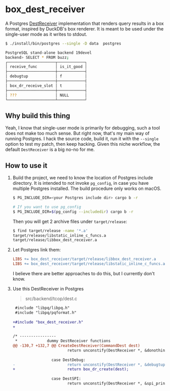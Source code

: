 # box_dest_receiver

A Postgres [DestReceiver](dr) implementation that renders query results in 
a box format, inspired by DuckDB's box renderer.  It is meant to be used under
the single-user mode as it writes to stdout.


```sh
$ ./install/bin/postgres --single -D data  postgres

PostgreSQL stand-alone backend 19devel
backend> SELECT * FROM buzz;
┌─────────────────────┬────────────┐
│ receive_func        │ is_it_good │
├─────────────────────┼────────────┤
│ debugtup            │ f          │
├─────────────────────┼────────────┤
│ box_dr_receive_slot │ t          │
├─────────────────────┼────────────┤
│ ???                 │ NULL       │
└─────────────────────┴────────────┘
```


## Why build this thing

Yeah, I know that single-user mode is primarily for debugging, such a tool does 
not make too much sense.  But right now, that's my main way of running Postgres.
I hack the source code, build it, run it with the `--single` option to test my 
patch, then keep hacking.  Given this niche workflow, the default `DestReceiver`
is a big no-no for me.


## How to use it

1. Build the project, we need to know the location of Postgres include directory.  It is
   intended to not invoke `pg_config`, in case you have multiple Postgres installed.
   The build procedure only works on macOS.

   ```sh
   $ PG_INCLUDE_DIR=<your Postgres include dir> cargo b -r

   # If you want to use pg_config
   $ PG_INCLUDE_DIR=$(pg_config --includedir) cargo b -r
   ```

   Then you will get 2 archive files under `target/release`:

   ```sh
   $ find target/release -name '*.a'
   target/release/libstatic_inline_c_funcs.a
   target/release/libbox_dest_receiver.a 
   ```

2. Let Postgres link them:

   ```makefile
   LIBS += box_dest_receiver/target/release/libbox_dest_receiver.a
   LIBS += box_dest_receiver/target/release/libstatic_inline_c_funcs.a
   ```

   I believe there are better approaches to do this, but I currently don't know.

3. Use this DestReceiver in Postgres

   > src/backend/tcop/dest.c

   ```diff
    #include "libpq/libpq.h"
    #include "libpq/pqformat.h"
    
   +#include "box_dest_receiver.h"
   +
    
   /* ----------------
    *             dummy DestReceiver functions
   @@ -130,7 +132,7 @@ CreateDestReceiver(CommandDest dest)
                           return unconstify(DestReceiver *, &donothingDR);
    
                    case DestDebug:
   -                       return unconstify(DestReceiver *, &debugtupDR);
   +                       return box_dr_create(dest);
    
                    case DestSPI:
                           return unconstify(DestReceiver *, &spi_printtupDR); 
   ```


[dr]: https://github.com/postgres/postgres/blob/4fbfdde58e4cd091f88737dffa241b08c23d8829/src/include/tcop/dest.h#L102-L130